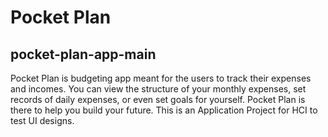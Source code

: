 # Pocket Plan
## pocket-plan-app-main
 Pocket Plan is budgeting app meant for the users to track their expenses and incomes. You can view the structure of your monthly expenses, set records of daily expenses, or even set goals for yourself.
 Pocket Plan is there to help you build your future.
 This is an Application Project for HCI to test UI designs.
